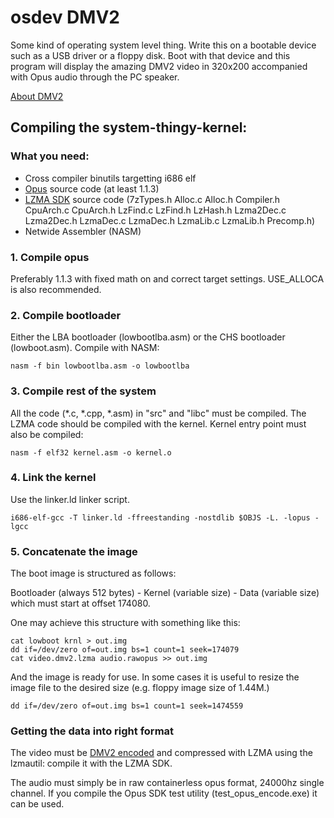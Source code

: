 # osdev DMV2 

Some kind of operating system level thing. Write this on a bootable device such as a USB driver or a floppy disk.
Boot with that device and this program will display the amazing DMV2 video in 320x200 accompanied with Opus audio through the PC speaker.

[About DMV2](https://github.com/MasterTaffer/dmv2)


## Compiling the system-thingy-kernel:

### What you need:

 - Cross compiler binutils targetting i686 elf
 - [Opus](http://opus-codec.org) source code (at least 1.1.3)
 - [LZMA SDK](http://www.7-zip.org/sdk.html) source code (7zTypes.h Alloc.c Alloc.h Compiler.h CpuArch.c CpuArch.h LzFind.c LzFind.h LzHash.h Lzma2Dec.c Lzma2Dec.h LzmaDec.c LzmaDec.h LzmaLib.c LzmaLib.h Precomp.h)
 - Netwide Assembler (NASM)

### 1. Compile opus
Preferably 1.1.3 with fixed math on and correct target settings. USE_ALLOCA is also recommended.
	
### 2. Compile bootloader
Either the LBA bootloader (lowbootlba.asm) or the CHS bootloader (lowboot.asm).
  Compile with NASM:
  
    nasm -f bin lowbootlba.asm -o lowbootlba
	
### 3. Compile rest of the system

All the code (*.c, *.cpp, *.asm) in "src" and "libc" must be compiled. The LZMA code should be compiled with the kernel. Kernel entry point must also be compiled:
	
    nasm -f elf32 kernel.asm -o kernel.o
	
### 4. Link the kernel

Use the linker.ld linker script. 
	
    i686-elf-gcc -T linker.ld -ffreestanding -nostdlib $OBJS -L. -lopus -lgcc
	

### 5. Concatenate the image

The boot image is structured as follows:
	
Bootloader (always 512 bytes) - Kernel (variable size) - Data (variable size) which must start at offset 174080.
	
One may achieve this structure with something like this:
	
    cat lowboot krnl > out.img
    dd if=/dev/zero of=out.img bs=1 count=1 seek=174079
    cat video.dmv2.lzma audio.rawopus >> out.img
	
And the image is ready for use. In some cases it is useful to resize the image file to the desired size (e.g. floppy image size of 1.44M.) 
	
    dd if=/dev/zero of=out.img bs=1 count=1 seek=1474559
	
### Getting the data into right format

The video must be [DMV2 encoded](https://github.com/MasterTaffer/dmv2) and compressed with LZMA using the lzmautil: compile it with the LZMA SDK.

The audio must simply be in raw containerless opus format, 24000hz single channel. If you compile the Opus SDK test utility (test_opus_encode.exe) it can be used.

